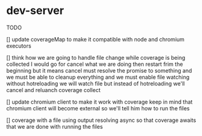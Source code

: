 # dev-server

TODO

[] update coverageMap to make it compatible with node and chromium executors

[] think how we are going to handle file change while coverage is being collected
I would go for cancel what we are doing then restart frim the beginning
but it means cancel must resolve the promise to something and
we must be able to cleanup everything
and we must enable file watching without hotreloading
we will watch file but instead of hotreloading we'll cancel and reluanch coverage collect

[] update chromium client to make it work with coverage
keep in mind that chromium client will become external so we'll tell him
how to run the files

[] coverage with a file using output resolving async so that coverage awaits
that we are done with running the files

